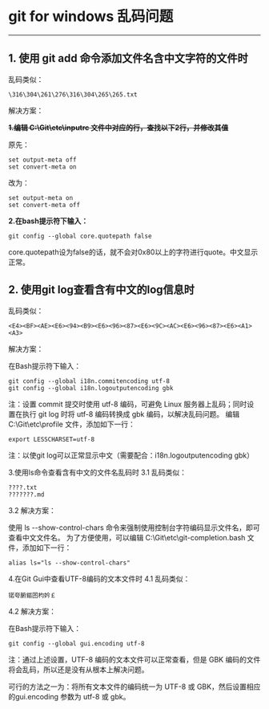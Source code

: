 # git for windows 乱码问题



--------





## 1. 使用 git add 命令添加文件名含中文字符的文件时


乱码类似：
 
	\316\304\261\276\316\304\265\265.txt
	
解决方案：

~~**1.编辑 C:\Git\etc\inputrc 文件中对应的行，查找以下2行，并修改其值**~~

原先：

    set output-meta off
    set convert-meta on
改为：

    
    set output-meta on
    set convert-meta off

**2.在bash提示符下输入：**

`git config --global core.quotepath false`

core.quotepath设为false的话，就不会对0x80以上的字符进行quote。中文显示正常。

## 2. 使用git log查看含有中文的log信息时

乱码类似：

    <E4><BF><AE><E6><94><B9><E6><96><87><E6><9C><AC><E6><96><87><E6><A1><A3>

解决方案：

在Bash提示符下输入：


    git config --global i18n.commitencoding utf-8
    git config --global i18n.logoutputencoding gbk
注：设置 commit 提交时使用 utf-8 编码，可避免 Linux 服务器上乱码；同时设置在执行 git log 时将 utf-8 编码转换成 gbk 编码，以解决乱码问题。
编辑 C:\Git\etc\profile 文件，添加如下一行：

    export LESSCHARSET=utf-8
注：以使git log可以正常显示中文（需要配合：i18n.logoutputencoding gbk）

3.使用ls命令查看含有中文的文件名乱码时
3.1 乱码类似：

    
    ????.txt
    ???????.md
3.2 解决方案：

使用 ls --show-control-chars 命令来强制使用控制台字符编码显示文件名，即可查看中文文件名。
为了方便使用，可以编辑 C:\Git\etc\git-completion.bash 文件，添加如下一行：

    alias ls="ls --show-control-chars"
4.在Git Gui中查看UTF-8编码的文本文件时
4.1 乱码类似：

    锘夸腑鏂囨枃妗￡
4.2 解决方案：

在Bash提示符下输入：

    git config --global gui.encoding utf-8
注：通过上述设置，UTF-8 编码的文本文件可以正常查看，但是 GBK 编码的文件将会乱码，所以还是没有从根本上解决问题。

可行的方法之一为：将所有文本文件的编码统一为 UTF-8 或 GBK，然后设置相应的gui.encoding 参数为 utf-8 或 gbk。
